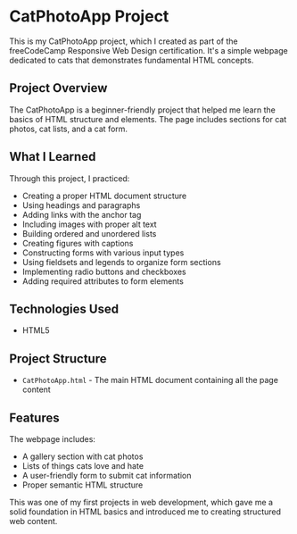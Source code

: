 # CatPhotoApp Project

This is my CatPhotoApp project, which I created as part of the freeCodeCamp Responsive Web Design certification. It's a simple webpage dedicated to cats that demonstrates fundamental HTML concepts.

## Project Overview

The CatPhotoApp is a beginner-friendly project that helped me learn the basics of HTML structure and elements. The page includes sections for cat photos, cat lists, and a cat form.

## What I Learned

Through this project, I practiced:
- Creating a proper HTML document structure
- Using headings and paragraphs
- Adding links with the anchor tag
- Including images with proper alt text
- Building ordered and unordered lists
- Creating figures with captions
- Constructing forms with various input types
- Using fieldsets and legends to organize form sections
- Implementing radio buttons and checkboxes
- Adding required attributes to form elements

## Technologies Used

- HTML5

## Project Structure

- `CatPhotoApp.html` - The main HTML document containing all the page content

## Features

The webpage includes:
- A gallery section with cat photos
- Lists of things cats love and hate
- A user-friendly form to submit cat information
- Proper semantic HTML structure

This was one of my first projects in web development, which gave me a solid foundation in HTML basics and introduced me to creating structured web content. 